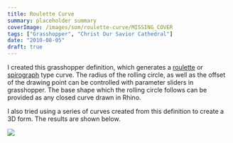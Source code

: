 ```yaml
---
title: Roulette Curve
summary: placeholder summary
coverImage: /images/som/roulette-curve/MISSING_COVER
tags: ["Grasshopper", "Christ Our Savior Cathedral"]
date: "2010-08-05"
draft: true
---
```


I created this grasshopper definition, which generates a [roulette](http://en.wikipedia.org/wiki/Roulette_%28curve%29) or [spirograph](http://en.wikipedia.org/wiki/Spirograph) type curve. The radius of the rolling circle, as well as the offset of the drawing point can be controlled with parameter sliders in grasshopper. The base shape which the rolling circle follows can be provided as any closed curve drawn in Rhino.

I also tried using a series of curves created from this definition to create a 3D form. The results are shown below.

![](loft.jpg)

